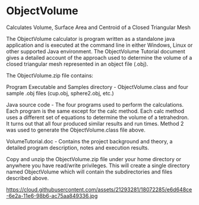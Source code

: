 # ObjectVolume
Calculates Volume, Surface Area and Centroid of a Closed Triangular Mesh

The ObjectVolume calculator is program written as a standalone java application and is executed at the command line in either Windows, Linux or other supported Java environment. The ObjectVolume Tutorial document gives a detailed account of the approach used to determine the volume of a closed triangular mesh represented in an object file (.obj).

The ObjectVolume.zip file contains: 

  Program Executable and Samples directory - 
    ObjectVolume.class and four sample .obj files (cup.obj, sphere2.obj, etc.)
  
  Java source code - 
      The four programs used to perform the calculations. Each program is the same except for the calc method. Each calc method uses a different set of equations to determine the volume of a tetrahedron. It turns out that all four produced similar results and run times. Method 2 was used to generate the ObjectVolume.class file above.
  
  VolumeTutorial.doc - 
    Contains the project background and theory, a detailed program description, notes and execution results.
  
Copy and unzip the ObjectVolume.zip file under your home directory or anywhere you have read/write privileges. This will create a single directory named ObjectVolume which will contain the subdirectories and files described above.

https://cloud.githubusercontent.com/assets/21293281/18072285/e6d648ce-6e2a-11e6-98b6-ac75aa849336.jpg
